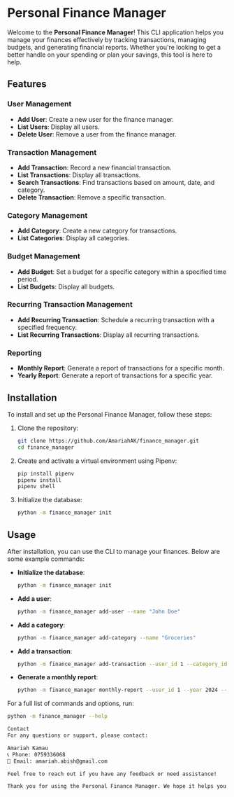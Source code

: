 # Personal Finance Manager

Welcome to the **Personal Finance Manager**! This CLI application helps you manage your finances effectively by tracking transactions, managing budgets, and generating financial reports. Whether you're looking to get a better handle on your spending or plan your savings, this tool is here to help.

## Features

### User Management
- **Add User**: Create a new user for the finance manager.
- **List Users**: Display all users.
- **Delete User**: Remove a user from the finance manager.

### Transaction Management
- **Add Transaction**: Record a new financial transaction.
- **List Transactions**: Display all transactions.
- **Search Transactions**: Find transactions based on amount, date, and category.
- **Delete Transaction**: Remove a specific transaction.

### Category Management
- **Add Category**: Create a new category for transactions.
- **List Categories**: Display all categories.

### Budget Management
- **Add Budget**: Set a budget for a specific category within a specified time period.
- **List Budgets**: Display all budgets.

### Recurring Transaction Management
- **Add Recurring Transaction**: Schedule a recurring transaction with a specified frequency.
- **List Recurring Transactions**: Display all recurring transactions.

### Reporting
- **Monthly Report**: Generate a report of transactions for a specific month.
- **Yearly Report**: Generate a report of transactions for a specific year.

## Installation

To install and set up the Personal Finance Manager, follow these steps:

1. Clone the repository:
    ```sh
    git clone https://github.com/AmariahAK/finance_manager.git
    cd finance_manager
    ```

2. Create and activate a virtual environment using Pipenv:
    ```sh
    pip install pipenv
    pipenv install
    pipenv shell
    ```

3. Initialize the database:
    ```sh
    python -m finance_manager init
    ```

## Usage

After installation, you can use the CLI to manage your finances. Below are some example commands:

- **Initialize the database**:
    ```sh
    python -m finance_manager init
    ```

- **Add a user**:
    ```sh
    python -m finance_manager add-user --name "John Doe"
    ```

- **Add a category**:
    ```sh
    python -m finance_manager add-category --name "Groceries"
    ```

- **Add a transaction**:
    ```sh
    python -m finance_manager add-transaction --user_id 1 --category_id 1 --amount 50.75 --date 2024-06-01
    ```

- **Generate a monthly report**:
    ```sh
    python -m finance_manager monthly-report --user_id 1 --year 2024 --month 6
    ```

For a full list of commands and options, run:
```sh
python -m finance_manager --help

Contact
For any questions or support, please contact:

Amariah Kamau
📞 Phone: 0759336068
📧 Email: amariah.abish@gmail.com

Feel free to reach out if you have any feedback or need assistance!

Thank you for using the Personal Finance Manager. We hope it helps you achieve your financial goals! 🌟# Personal-Finance-Manager
